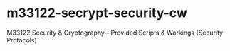 # m33122-secrypt-security-cw
M33122 Security &amp; Cryptography—Provided Scripts &amp; Workings (Security Protocols)
